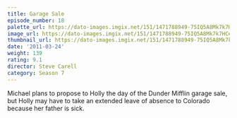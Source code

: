 ```yaml
---
title: Garage Sale
episode_number: 18
palette_url: https://dato-images.imgix.net/151/1471788949-75IQ5A8Mk7k7HCe9KzM1LoaoZc7.jpg?ixlib=rb-1.1.0&ch=DPR%2CWidth&auto=enhance&palette=json
image_url: https://dato-images.imgix.net/151/1471788949-75IQ5A8Mk7k7HCe9KzM1LoaoZc7.jpg?ixlib=rb-1.1.0&ch=DPR%2CWidth&auto=compress%2Cformat&w=500
thumbnail_url: https://dato-images.imgix.net/151/1471788949-75IQ5A8Mk7k7HCe9KzM1LoaoZc7.jpg?ixlib=rb-1.1.0&ch=DPR%2CWidth&auto=enhance&w=500&h=280&fit=crop&fm=jpg
date: '2011-03-24'
weight: 139
rating: 9.1
director: Steve Carell
category: Season 7
---
```


Michael plans to propose to Holly the day of the Dunder Mifflin garage sale, but Holly may have to take an extended leave of absence to Colorado because her father is sick.